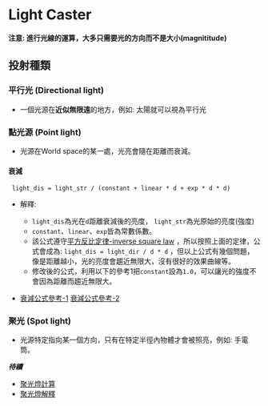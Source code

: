 # Light Caster

**注意: 進行光線的運算，大多只需要光的方向而不是大小(magnititude)**

## 投射種類

### 平行光 (Directional light)
* 一個光源在**近似無限遠**的地方，例如: 太陽就可以視為平行光

### 點光源 (Point light)
* 光源在World space的某一處，光亮會隨在距離而衰減。

#### 衰減

``` light_dis = light_str / (constant + linear * d + exp * d * d)```

* 解釋: 
    * `light_dis`為光在`d`距離衰減後的亮度， `light_str`為光原始的亮度(強度)
    * `constant`、`linear`、`exp`皆為常數係數。
    * 該公式遵守[平方反比定律-inverse square law](http://hyperphysics.phy-astr.gsu.edu/hbase/Forces/isq.html) ，所以按照上面的定律，公式會成為: ```light_dis = light_dir / d * d``` ，但以上公式有幾個問題，像是距離越小，光的亮度會趨近無限大，沒有很好的效果曲線等。
    * 修改後的公式，利用以下的參考1把`constant`設為`1.0`，可以讓光的強度不會因為距離而趨近無限大。


* [衰減公式參考-1](http://wiki.ogre3d.org/tiki-index.php?page=-Point+Light+Attenuation)
 [衰減公式參考-2](http://ogldev.atspace.co.uk/www/tutorial20/tutorial20.html)



### 聚光 (Spot light)
* 光源特定指向某一個方向，只有在特定半徑內物體才會被照亮，例如: 手電筒。

***待續***

* [聚光燈計算](https://learnopengl.com/Lighting/Light-casters)
* [聚光燈解釋](http://ogldev.atspace.co.uk/www/tutorial21/tutorial21.html)